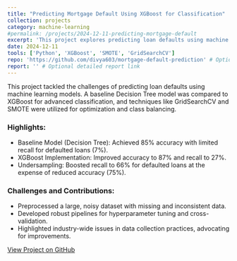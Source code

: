 ```yaml
---
title: "Predicting Mortgage Default Using XGBoost for Classification"
collection: projects
category: machine-learning
#permalink: /projects/2024-12-11-predicting-mortgage-default
excerpt: 'This project explores predicting loan defaults using machine learning models like XGBoost and Decision Trees, with significant improvements in recall for defaulted loans.'
date: 2024-12-11
tools: ['Python', 'XGBoost', 'SMOTE', 'GridSearchCV']
repo: 'https://github.com/divya603/mortgage-default-prediction' # Optional GitHub repository link
report: '' # Optional detailed report link
---
```


This project tackled the challenges of predicting loan defaults using machine learning models. A baseline Decision Tree model was compared to XGBoost for advanced classification, and techniques like GridSearchCV and SMOTE were utilized for optimization and class balancing.

### Highlights:
- Baseline Model (Decision Tree): Achieved 85% accuracy with limited recall for defaulted loans (7%).
- XGBoost Implementation: Improved accuracy to 87% and recall to 27%.
- Undersampling: Boosted recall to 66% for defaulted loans at the expense of reduced accuracy (75%).

### Challenges and Contributions:
- Preprocessed a large, noisy dataset with missing and inconsistent data.
- Developed robust pipelines for hyperparameter tuning and cross-validation.
- Highlighted industry-wide issues in data collection practices, advocating for improvements.

[View Project on GitHub](https://github.com/divya603/mortgage-default-prediction)

